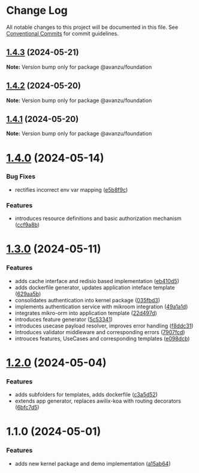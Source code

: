 # Change Log

All notable changes to this project will be documented in this file.
See [Conventional Commits](https://conventionalcommits.org) for commit guidelines.

## [1.4.3](https://github.com/avanzu/node-packages/compare/@avanzu/foundation@1.4.2...@avanzu/foundation@1.4.3) (2024-05-21)

**Note:** Version bump only for package @avanzu/foundation





## [1.4.2](https://github.com/avanzu/node-packages/compare/@avanzu/foundation@1.4.1...@avanzu/foundation@1.4.2) (2024-05-20)

**Note:** Version bump only for package @avanzu/foundation





## [1.4.1](https://github.com/avanzu/node-packages/compare/@avanzu/foundation@1.4.0...@avanzu/foundation@1.4.1) (2024-05-20)

**Note:** Version bump only for package @avanzu/foundation





# [1.4.0](https://github.com/avanzu/node-packages/compare/@avanzu/foundation@1.3.0...@avanzu/foundation@1.4.0) (2024-05-14)

### Bug Fixes

-   rectifies incorrect env var mapping ([e5b8f9c](https://github.com/avanzu/node-packages/commit/e5b8f9c28017a5eadfc3fc5a657d4b97a86fbc1b))

### Features

-   introduces resource definitions and basic authorization mechanism ([ccf9a8b](https://github.com/avanzu/node-packages/commit/ccf9a8b3f167151f3a4d88638d81dcca3c814d1b))

# [1.3.0](https://github.com/avanzu/node-packages/compare/@avanzu/foundation@1.2.0...@avanzu/foundation@1.3.0) (2024-05-11)

### Features

-   adds cache interface and redisio based implementation ([eb410d5](https://github.com/avanzu/node-packages/commit/eb410d5fa669ce5c625e4ef5f82f8f1c87f9982d))
-   adds dockerfile generator, updates application inteface template ([629aa5b](https://github.com/avanzu/node-packages/commit/629aa5b3fb6a3716816fa7528379f94a6313420a))
-   consolidates authentication into kernel package ([035fbd3](https://github.com/avanzu/node-packages/commit/035fbd31e272c2572da6db8fd2f4ede84a7df2de))
-   implements authentication service with mikroom integration ([49a1a1d](https://github.com/avanzu/node-packages/commit/49a1a1d733ffb4883b779ee9d14aa5334fe78159))
-   integrates mikro-orm into application template ([22d497d](https://github.com/avanzu/node-packages/commit/22d497de84b9d25a813724ea5ec4fc81c038681c))
-   introduces feature generator ([5c53341](https://github.com/avanzu/node-packages/commit/5c5334155528ac5d4576c75a31070a0820d4ff02))
-   introduces usecase payload resolver, improves error handling ([f8ddc31](https://github.com/avanzu/node-packages/commit/f8ddc310ab59c9e35611227dd59c268ae59e423f))
-   Introduces validator middleware and corresponding errors ([7907fcd](https://github.com/avanzu/node-packages/commit/7907fcdb916da04c4ed3cd2b4d8d92967c7d6d72))
-   introuces features, UseCases and corresponding templates ([e098dcb](https://github.com/avanzu/node-packages/commit/e098dcb7aba831ec40edad9982f88f0fc01487ca))

# [1.2.0](https://github.com/avanzu/node-packages/compare/@avanzu/foundation@1.1.0...@avanzu/foundation@1.2.0) (2024-05-04)

### Features

-   adds subfolders for templates, adds dockerfile ([c3a5d52](https://github.com/avanzu/node-packages/commit/c3a5d5254c91a4b4b6cd749c23889ce0a77899c1))
-   extends app generator, replaces awilix-koa with routing decorators ([6bfc7d5](https://github.com/avanzu/node-packages/commit/6bfc7d5f396c9f41fdf318422118319c3af26208))

# 1.1.0 (2024-05-01)

### Features

-   adds new kernel package and demo implementation ([a15ab64](https://github.com/avanzu/node-packages/commit/a15ab648e190fbf9d3b010601bf06845b58406aa))

